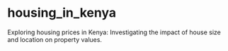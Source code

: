 # housing_in_kenya
Exploring housing prices in Kenya: Investigating the impact of house size and location on property values.
